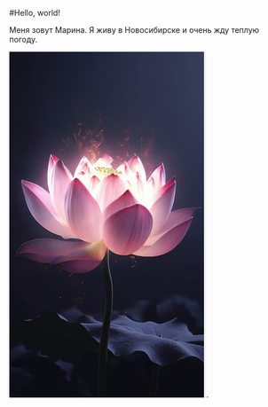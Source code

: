 #Hello, world!

Меня зовут Марина. Я живу в Новосибирске и очень жду теплую погоду. 

![альтернативный текст](./img/Selection_005.png).
